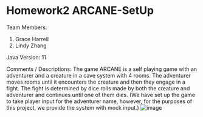 # Homework2 ARCANE-SetUp

Team Members:

1. Grace Harrell
2. Lindy Zhang 

Java Version: 11

Comments / Descriptions: The game ARCANE is a self playing game with an adventurer and a creature in a cave system with 4 rooms. The adventurer moves rooms until it encounters the creature and then they engage in a fight. The fight is determined by dice rolls made by both the creature and adventurer and continues until one of them dies. (We have set up the game to take player input for the adventurer name, however, for the purposes of this project, we provide the system with mock input.)
![image](https://github.com/CSCI-4448-5448-OOAD-Spring2024/homework-2-arcane-setup-grace-harrell/assets/112991905/b78126bd-eada-4eb3-a0ab-859da30069c6)


